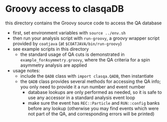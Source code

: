 # Groovy access to clasqaDB

this directory contains the Groovy source code to access the QA database

- first, set environment variables with `source ../env.sh`
- then run your analysis script with `run-groovy`, a groovy wrapper script
  provided by `coatjava` (at `$COATJAVA/bin/run-groovy`)
- see example scripts in this directory 
  - the standard usage of QA cuts is demonstrated in
    `example_forAsymmetry.groovy`, where the QA criteria for a spin asymmetry
    analysis are applied
- usage notes:
  - include the `QADB` class with `import clasqa.QADB`, then instantiate
  - the `QADB` class provides several methods for accessing the QA info;
    you only need to provide it a run number and event number
    - database lookups are only performed as needed, so it is safe to
      use any accessor in a standard analysis event loop
    - make sure the event has `REC::Particle` and `RUN::config` banks before
      any lookup (otherwise you may find events which were not part of the
      QA, and corresponding errors will be printed)
